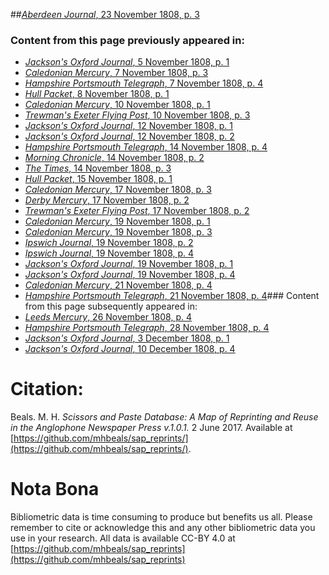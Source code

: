 ##[*Aberdeen Journal*, 23 November 1808, p. 3](https://mhbeals.github.io/sap_html/Aberdeen-Journal/Aberdeen-Journal-23-November-1808-p-3)

### Content from this page previously appeared in:
+ [*Jackson's Oxford Journal*, 5 November 1808, p. 1](https://mhbeals.github.io/sap_html/Jackson's-Oxford-Journal/Jackson's-Oxford-Journal-5-November-1808-p-1)
+ [*Caledonian Mercury*, 7 November 1808, p. 3](https://mhbeals.github.io/sap_html/Caledonian-Mercury/Caledonian-Mercury-7-November-1808-p-3)
+ [*Hampshire Portsmouth Telegraph*, 7 November 1808, p. 4](https://mhbeals.github.io/sap_html/Hampshire-Portsmouth-Telegraph/Hampshire-Portsmouth-Telegraph-7-November-1808-p-4)
+ [*Hull Packet*, 8 November 1808, p. 1](https://mhbeals.github.io/sap_html/Hull-Packet/Hull-Packet-8-November-1808-p-1)
+ [*Caledonian Mercury*, 10 November 1808, p. 1](https://mhbeals.github.io/sap_html/Caledonian-Mercury/Caledonian-Mercury-10-November-1808-p-1)
+ [*Trewman's Exeter Flying Post*, 10 November 1808, p. 3](https://mhbeals.github.io/sap_html/Trewman's-Exeter-Flying-Post/Trewman's-Exeter-Flying-Post-10-November-1808-p-3)
+ [*Jackson's Oxford Journal*, 12 November 1808, p. 1](https://mhbeals.github.io/sap_html/Jackson's-Oxford-Journal/Jackson's-Oxford-Journal-12-November-1808-p-1)
+ [*Jackson's Oxford Journal*, 12 November 1808, p. 2](https://mhbeals.github.io/sap_html/Jackson's-Oxford-Journal/Jackson's-Oxford-Journal-12-November-1808-p-2)
+ [*Hampshire Portsmouth Telegraph*, 14 November 1808, p. 4](https://mhbeals.github.io/sap_html/Hampshire-Portsmouth-Telegraph/Hampshire-Portsmouth-Telegraph-14-November-1808-p-4)
+ [*Morning Chronicle*, 14 November 1808, p. 2](https://mhbeals.github.io/sap_html/Morning-Chronicle/Morning-Chronicle-14-November-1808-p-2)
+ [*The Times*, 14 November 1808, p. 3](https://mhbeals.github.io/sap_html/The-Times/The-Times-14-November-1808-p-3)
+ [*Hull Packet*, 15 November 1808, p. 1](https://mhbeals.github.io/sap_html/Hull-Packet/Hull-Packet-15-November-1808-p-1)
+ [*Caledonian Mercury*, 17 November 1808, p. 3](https://mhbeals.github.io/sap_html/Caledonian-Mercury/Caledonian-Mercury-17-November-1808-p-3)
+ [*Derby Mercury*, 17 November 1808, p. 2](https://mhbeals.github.io/sap_html/Derby-Mercury/Derby-Mercury-17-November-1808-p-2)
+ [*Trewman's Exeter Flying Post*, 17 November 1808, p. 2](https://mhbeals.github.io/sap_html/Trewman's-Exeter-Flying-Post/Trewman's-Exeter-Flying-Post-17-November-1808-p-2)
+ [*Caledonian Mercury*, 19 November 1808, p. 1](https://mhbeals.github.io/sap_html/Caledonian-Mercury/Caledonian-Mercury-19-November-1808-p-1)
+ [*Caledonian Mercury*, 19 November 1808, p. 3](https://mhbeals.github.io/sap_html/Caledonian-Mercury/Caledonian-Mercury-19-November-1808-p-3)
+ [*Ipswich Journal*, 19 November 1808, p. 2](https://mhbeals.github.io/sap_html/Ipswich-Journal/Ipswich-Journal-19-November-1808-p-2)
+ [*Ipswich Journal*, 19 November 1808, p. 4](https://mhbeals.github.io/sap_html/Ipswich-Journal/Ipswich-Journal-19-November-1808-p-4)
+ [*Jackson's Oxford Journal*, 19 November 1808, p. 1](https://mhbeals.github.io/sap_html/Jackson's-Oxford-Journal/Jackson's-Oxford-Journal-19-November-1808-p-1)
+ [*Jackson's Oxford Journal*, 19 November 1808, p. 4](https://mhbeals.github.io/sap_html/Jackson's-Oxford-Journal/Jackson's-Oxford-Journal-19-November-1808-p-4)
+ [*Caledonian Mercury*, 21 November 1808, p. 4](https://mhbeals.github.io/sap_html/Caledonian-Mercury/Caledonian-Mercury-21-November-1808-p-4)
+ [*Hampshire Portsmouth Telegraph*, 21 November 1808, p. 4](https://mhbeals.github.io/sap_html/Hampshire-Portsmouth-Telegraph/Hampshire-Portsmouth-Telegraph-21-November-1808-p-4)### Content from this page subsequently appeared in:
+ [*Leeds Mercury*, 26 November 1808, p. 4](https://mhbeals.github.io/sap_html/Leeds-Mercury/Leeds-Mercury-26-November-1808-p-4)
+ [*Hampshire Portsmouth Telegraph*, 28 November 1808, p. 4](https://mhbeals.github.io/sap_html/Hampshire-Portsmouth-Telegraph/Hampshire-Portsmouth-Telegraph-28-November-1808-p-4)
+ [*Jackson's Oxford Journal*, 3 December 1808, p. 1](https://mhbeals.github.io/sap_html/Jackson's-Oxford-Journal/Jackson's-Oxford-Journal-3-December-1808-p-1)
+ [*Jackson's Oxford Journal*, 10 December 1808, p. 4](https://mhbeals.github.io/sap_html/Jackson's-Oxford-Journal/Jackson's-Oxford-Journal-10-December-1808-p-4)
                    
# Citation: 

Beals. M. H. *Scissors and Paste Database: A Map of Reprinting and Reuse in the Anglophone Newspaper Press v.1.0.1.* 2 June 2017. Available at [https://github.com/mhbeals/sap_reprints/](https://github.com/mhbeals/sap_reprints/). 
                    
# Nota Bona

Bibliometric data is time consuming to produce but benefits us all. Please remember to cite or acknowledge this and any other bibliometric data you use in your research. All data is available CC-BY 4.0 at [https://github.com/mhbeals/sap_reprints](https://github.com/mhbeals/sap_reprints)